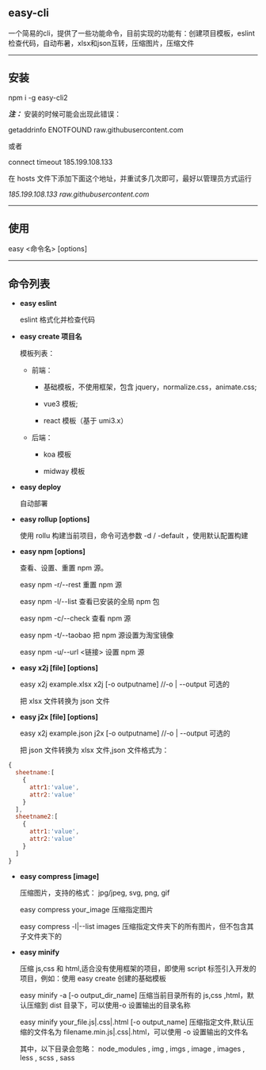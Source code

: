 ## **easy-cli**

一个简易的cli，提供了一些功能命令，目前实现的功能有：创建项目模板，eslint检查代码，自动布暑，xlsx和json互转，压缩图片，压缩文件

---

## 安装

npm i -g easy-cli2

**_注：_**
安装的时候可能会出现此错误：

getaddrinfo ENOTFOUND raw.githubusercontent.com 

或者

connect timeout 185.199.108.133

在 hosts 文件下添加下面这个地址，并重试多几次即可，最好以管理员方式运行

_185.199.108.133 raw.githubusercontent.com_

---

## 使用

easy <命令名> [options]

---

## 命令列表

- **easy eslint**

  eslint 格式化并检查代码

- **easy create 项目名**

  模板列表：

  - 前端：

    - 基础模板，不使用框架，包含 jquery，normalize.css，animate.css;

    - vue3 模板;

    - react 模板（基于 umi3.x）

  - 后端：

    - koa 模板

    - midway 模板

- **easy deploy**

  自动部署

- **easy rollup [options]**

  使用 rollu 构建当前项目，命令可选参数 -d / -default ，使用默认配置构建

- **easy npm [options]**

  查看、设置、重置 npm 源。

  easy npm -r/--rest 重置 npm 源

  easy npm -l/--list 查看已安装的全局 npm 包

  easy npm -c/--check 查看 npm 源

  easy npm -t/--taobao 把 npm 源设置为淘宝镜像

  easy npm -u/--url <链接> 设置 npm 源

- **easy x2j [file] [options]**

  easy x2j example.xlsx x2j [-o outputname] //-o | --output 可选的

  把 xlsx 文件转换为 json 文件

- **easy j2x [file] [options]**

  easy x2j example.json j2x [-o outputname] //-o | --output 可选的

  把 json 文件转换为 xlsx 文件,json 文件格式为：

```js
{
  sheetname:[
    {
      attr1:'value',
      attr2:'value'
    }
  ],
  sheetname2:[
    {
      attr1:'value',
      attr2:'value'
    }
  ]
}
```

- **easy compress [image]**

  压缩图片，支持的格式： jpg/jpeg, svg, png, gif

  easy compress your_image 压缩指定图片

  easy compress -l|--list images 压缩指定文件夹下的所有图片，但不包含其子文件夹下的

- **easy minify**

  压缩 js,css 和 html,适合没有使用框架的项目，即使用 script 标签引入开发的项目，例如：使用 easy create 创建的基础模板

  easy minify -a [-o output_dir_name] 压缩当前目录所有的 js,css ,html，默认压缩到 dist 目录下，可以使用-o 设置输出的目录名称

  easy minify your_file.js|.css|.html [-o output_name] 压缩指定文件,默认压缩的文件名为 filename.min.js|.css|.html，可以使用 -o 设置输出的文件名

  其中，以下目录会忽略： node_modules , img , imgs , image , images , less , scss , sass
